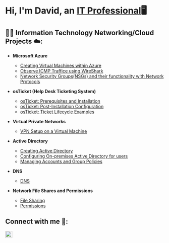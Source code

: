<h1>Hi, I'm David, an <a href="www.linkedin.com/in/david-green-6597b029a">IT Professional</a>🖥️

<h2>👨‍💻 Information Technology Networking/Cloud Projects ☁️:</h2>

- <b>Microsoft Azure</b>
  - [Creating Virtual Machines within Azure](https://github.com/gustygreen/Azure)
  - [Observe ICMP Traffice using WireShark](https://github.com/gustygreen/ICMP)
  - [Network Security Groups(NSGs) and their functionality with Network Protocols](https://github.com/gustygreen/azure-network-protocols)

- <b>osTicket (Help Desk Ticketing System)</b>
  - [osTicket: Prerequisites and Installation](https://github.com/gustygreen/osticket-prereqs)
  - [osTicket: Post-Installation Configuration](https://github.com/gustygreen/post-install-config)
  - [osTicket: Ticket Lifecycle Examples](https://github.com/gustygreen/ticket-lifecycle)

- <b>Virtual Private Networks</b>
   - [VPN Setup on a Virtual Machine](https://github.com/gustygreen/VPN-Setup.git)

- <b>Active Directory</b>
   - [Creating Active Directory](https://github.com/gustygreen/Active-Directory.git)
   - [Configuring On-premises Active Directory for users](https://github.com/gustygreen/configure-ad)
   - [Managing Accounts and Group Policies](https://github.com/gustygreen/Group-Policy)

- <b>DNS</b>
   - [DNS](https://github.com/gustygreen/DNS.git)
 
- <b>Network File Shares and Permissions</b>
   - [File Sharing](https://github.com/gustygreen/File-Sharing.git)
   - [Permissions](https://github.com/gustygreen/Permissions.git)


<h2>Connect with me 📲:</h2>

[<img align="left" alt="David | LinkedIn" width="22px" src="https://cdn.jsdelivr.net/npm/simple-icons@v3/icons/linkedin.svg" />][linkedin]

[linkedin]: www.linkedin.com/in/david-green-6597b029
